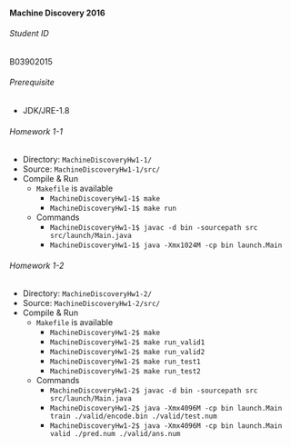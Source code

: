 #### Machine Discovery 2016
###### Student ID
B03902015


###### Prerequisite
* JDK/JRE-1.8


###### Homework 1-1
* Directory: `MachineDiscoveryHw1-1/`
* Source: `MachineDiscoveryHw1-1/src/`
* Compile & Run
	* `Makefile` is available
		* `MachineDiscoveryHw1-1$ make`
		* `MachineDiscoveryHw1-1$ make run`
	* Commands
		* `MachineDiscoveryHw1-1$ javac -d bin -sourcepath src src/launch/Main.java`
		* `MachineDiscoveryHw1-1$ java -Xmx1024M -cp bin launch.Main`


###### Homework 1-2
* Directory: `MachineDiscoveryHw1-2/`
* Source: `MachineDiscoveryHw1-2/src/`
* Compile & Run
	* `Makefile` is available
		* `MachineDiscoveryHw1-2$ make`
		* `MachineDiscoveryHw1-2$ make run_valid1`
		* `MachineDiscoveryHw1-2$ make run_valid2`
		* `MachineDiscoveryHw1-2$ make run_test1`
		* `MachineDiscoveryHw1-2$ make run_test2`
	* Commands
		* `MachineDiscoveryHw1-2$ javac -d bin -sourcepath src src/launch/Main.java`
		* `MachineDiscoveryHw1-2$ java -Xmx4096M -cp bin launch.Main train ./valid/encode.bin ./valid/test.num`
		* `MachineDiscoveryHw1-2$ java -Xmx4096M -cp bin launch.Main valid ./pred.num ./valid/ans.num`

